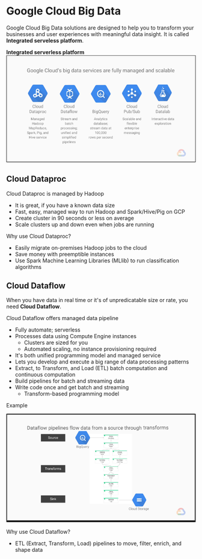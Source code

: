 # Google Cloud Big Data

Google Cloud Big Data solutions are designed to help you to transform your businesses and user experiences with meaningful data insight.
It is called **Integrated serveless platform**.

**Integrated serverless platform**
![Alt text](images/bigdataserverlessplatform.png?raw=true "Integrated serverless platform")

## Cloud Dataproc
Cloud Dataproc is managed by Hadoop
* It is great, if you have a known data size
* Fast, easy, managed way to run Hadoop and Spark/Hive/Pig on GCP
* Create cluster in 90 seconds or less on average
* Scale clusters up and down even when jobs are running

Why use Cloud Dataproc?
* Easily migrate on-premises Hadoop jobs to the cloud
* Save money with preemptible instances
* Use Spark Machine Learning Libraries (MLlib) to run classification algorithms

## Cloud Dataflow

When you have data in real time or it's of unpredicatable size or rate, you need **Cloud Dataflow**.

Cloud Dataflow offers managed data pipeline
* Fully automate; serverless
* Processes data using Compute Engine instances
  * Clusters are sized for you
  * Automated scaling, no instance provisioning required
* It's both unified programming model and managed service
* Lets you develop and execute a big range of data processing patterns
* Extract, to Transform, and Load (ETL) batch computation and continuous computation
* Build pipelines for batch and streaming data
* Write code once and get batch and streaming
  * Transform-based programming model

Example

![Alt text](images/clouddataflowexample.png?raw=true "Cloud Dataflow example")

Why use Cloud Dataflow?
* ETL (Extract, Transform, Load) pipelines to move, filter, enrich, and shape data

